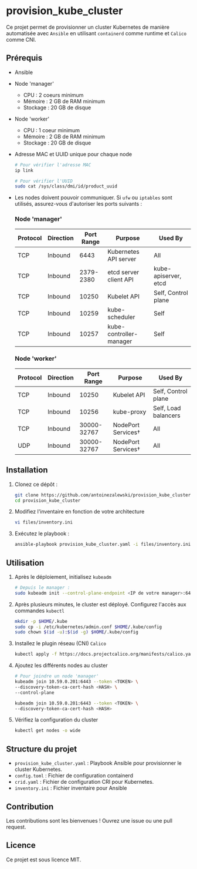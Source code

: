 # provision_kube_cluster

Ce projet permet de provisionner un cluster Kubernetes de manière automatisée avec `Ansible` en utilisant `containerd` comme runtime et `Calico` comme CNI.

## Prérequis

- Ansible

- Node 'manager'
    - CPU : 2 coeurs minimum
    - Mémoire : 2 GB de RAM minimum
    - Stockage : 20 GB de disque

- Node 'worker'
    - CPU : 1 coeur minimum
    - Mémoire : 2 GB de RAM minimum
    - Stockage : 20 GB de disque

- Adresse MAC et UUID unique pour chaque node
    ```bash
    # Pour vérifier l'adresse MAC
    ip link

    # Pour vérifier l'UUID
    sudo cat /sys/class/dmi/id/product_uuid
    ```

- Les nodes doivent pouvoir communiquer. Si `ufw` ou `iptables` sont utilisés, assurez-vous d'autoriser les ports suivants :

    ### Node 'manager'
    | **Protocol** | **Direction** | **Port Range** | **Purpose** | **Used By** |
    |---|---|---|---|---|
    | TCP | Inbound | 6443 | Kubernetes API server | All |
    | TCP | Inbound | 2379-2380 | etcd server client API | kube-apiserver, etcd |
    | TCP | Inbound | 10250 | Kubelet API | Self, Control plane |
    | TCP | Inbound | 10259 | kube-scheduler | Self |
    | TCP | Inbound | 10257 | kube-controller-manager | Self |

    ### Node 'worker'
    | **Protocol** | **Direction** | **Port Range** | **Purpose** | **Used By** |
    |---|---|---|---|---|
    | TCP | Inbound | 10250 | Kubelet API | Self, Control plane |
    | TCP | Inbound | 10256 | kube-proxy | Self, Load balancers |
    | TCP | Inbound | 30000-32767 | NodePort Services† | All |
    | UDP | Inbound | 30000-32767 | NodePort Services† | All |

## Installation

1. Clonez ce dépôt :
    ```bash
    git clone https://github.com/antoinezalewski/provision_kube_cluster.git
    cd provision_kube_cluster
    ```

2. Modifiez l'inventaire en fonction de votre architecture
    ```bash
    vi files/inventory.ini
    ```

3. Exécutez le playbook :
    ```bash
    ansible-playbook provision_kube_cluster.yaml -i files/inventory.ini
    ```

## Utilisation

1. Après le déploiement, initialisez `kubeadm`
    ```bash
    # Depuis le manager :
    sudo kubeadm init --control-plane-endpoint <IP de votre manager>:6443 --pod-network-cidr=10.244.0.0/16
    ```

2. Après plusieurs minutes, le cluster est déployé. Configurez l'accès aux commandes `kubectl`
    ```bash
    mkdir -p $HOME/.kube
    sudo cp -i /etc/kubernetes/admin.conf $HOME/.kube/config
    sudo chown $(id -u):$(id -g) $HOME/.kube/config
    ```

3. Installez le plugin réseau (CNI) `Calico`
    ```bash
    kubectl apply -f https://docs.projectcalico.org/manifests/calico.yaml
    ```

4. Ajoutez les différents nodes au cluster
    ```bash
    # Pour joindre un node 'manager'
    kubeadm join 10.59.0.201:6443 --token <TOKEN> \
	--discovery-token-ca-cert-hash <HASH> \
	--control-plane
    ```
    ```bash
    kubeadm join 10.59.0.201:6443 --token <TOKEN> \
	--discovery-token-ca-cert-hash <HASH>
    ```

5. Vérifiez la configuration du cluster
    ```bash
    kubectl get nodes -o wide
    ```

## Structure du projet

- `provision_kube_cluster.yaml` : Playbook Ansible pour provisionner le cluster Kubernetes.
- `config.toml` : Fichier de configuration containerd
- `crid.yaml` : Fichier de configuration CRI pour Kubernetes.
- `inventory.ini` : Fichier inventaire pour Ansible

## Contribution

Les contributions sont les bienvenues ! Ouvrez une issue ou une pull request.

## Licence

Ce projet est sous licence MIT.